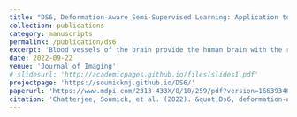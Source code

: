 ```yaml
---
title: "DS6, Deformation-Aware Semi-Supervised Learning: Application to Small Vessel Segmentation with Noisy Training Data"
collection: publications
category: manuscripts
permalink: /publication/ds6
excerpt: 'Blood vessels of the brain provide the human brain with the required nutrients and oxygen. As a vulnerable part of the cerebral blood supply, pathology of small vessels can cause serious problems such as Cerebral Small Vessel Diseases (CSVD). It has also been shown that CSVD is related to neurodegeneration, such as Alzheimer’s disease. With the advancement of 7 Tesla MRI systems, higher spatial image resolution can be achieved, enabling the depiction of very small vessels in the brain. Non-Deep Learning-based approaches for vessel segmentation, e.g., Frangi’s vessel enhancement with subsequent thresholding, are capable of segmenting medium to large vessels but often fail to segment small vessels. The sensitivity of these methods to small vessels can be increased by extensive parameter tuning or by manual corrections, albeit making them time-consuming, laborious, and not feasible for larger datasets. This paper proposes a deep learning architecture to automatically segment small vessels in 7 Tesla 3D Time-of-Flight (ToF) Magnetic Resonance Angiography (MRA) data. The algorithm was trained and evaluated on a small imperfect semi-automatically segmented dataset of only 11 subjects; using six for training, two for validation, and three for testing. The deep learning model based on U-Net Multi-Scale Supervision was trained using the training subset and was made equivariant to elastic deformations in a self-supervised manner using deformation-aware learning to improve the generalisation performance. The proposed technique was evaluated quantitatively and qualitatively against the test set and achieved a Dice score of 80.44 ± 0.83. Furthermore, the result of the proposed method was compared against a selected manually segmented region (62.07 resultant Dice) and has shown a considerable improvement (18.98%) with deformation-aware learning.'
date: 2022-09-22
venue: 'Journal of Imaging'
# slidesurl: 'http://academicpages.github.io/files/slides1.pdf'
projectpage: 'https://soumickmj.github.io/DS6/'
paperurl: 'https://www.mdpi.com/2313-433X/8/10/259/pdf?version=1663934698'
citation: 'Chatterjee, Soumick, et al. (2022). &quot;Ds6, deformation-aware semi-supervised learning: Application to small vessel segmentation with noisy training data.&quot; <i>Journal of Imaging </i>. 8.10 (259).'
---
```


